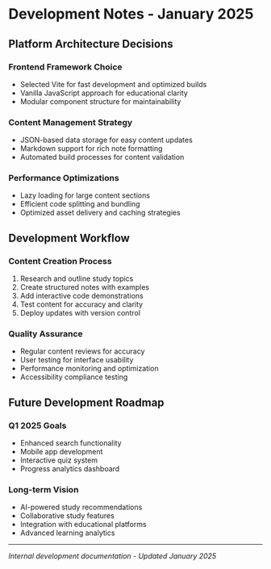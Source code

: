 # Development Notes - January 2025

## Platform Architecture Decisions

### Frontend Framework Choice
- Selected Vite for fast development and optimized builds
- Vanilla JavaScript approach for educational clarity
- Modular component structure for maintainability

### Content Management Strategy  
- JSON-based data storage for easy content updates
- Markdown support for rich note formatting
- Automated build processes for content validation

### Performance Optimizations
- Lazy loading for large content sections
- Efficient code splitting and bundling
- Optimized asset delivery and caching strategies

## Development Workflow

### Content Creation Process
1. Research and outline study topics
2. Create structured notes with examples
3. Add interactive code demonstrations
4. Test content for accuracy and clarity
5. Deploy updates with version control

### Quality Assurance
- Regular content reviews for accuracy
- User testing for interface usability  
- Performance monitoring and optimization
- Accessibility compliance testing

## Future Development Roadmap

### Q1 2025 Goals
- Enhanced search functionality
- Mobile app development
- Interactive quiz system
- Progress analytics dashboard

### Long-term Vision
- AI-powered study recommendations
- Collaborative study features
- Integration with educational platforms
- Advanced learning analytics

---
*Internal development documentation - Updated January 2025*
